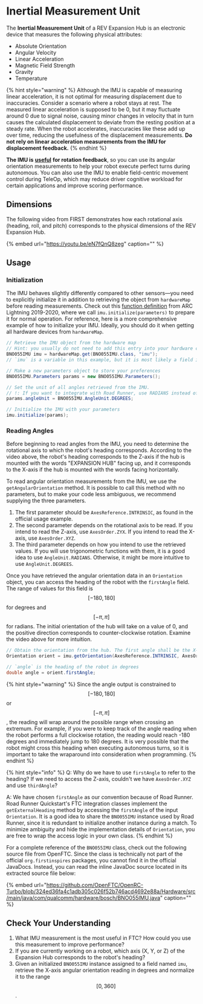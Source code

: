 # Inertial Measurement Unit

The **Inertial Measurement Unit** of a REV Expansion Hub is an electronic device that measures the following physical attributes:

* Absolute Orientation
* Angular Velocity
* Linear Acceleration
* Magnetic Field Strength
* Gravity
* Temperature

{% hint style="warning" %}
Although the IMU is capable of measuring linear acceleration, it is not optimal for measuring displacement due to inaccuracies. Consider a scenario where a robot stays at rest. The measured linear acceleration is supposed to be 0, but it may fluctuate around 0 due to signal noise, causing minor changes in velocity that in turn causes the calculated displacement to deviate from the resting position at a steady rate. When the robot accelerates, inaccuracies like these add up over time, reducing the usefulness of the displacement measurements. **Do not rely on linear acceleration measurements from the IMU for displacement feedback.**
{% endhint %}

**The IMU is** [**useful**](https://github.com/OpenFTC/OpenRC-Turbo/blob/324ed36fa4c1adb305c026f52b746acd4692e88a/Hardware/src/main/java/com/qualcomm/hardware/bosch/BNO055IMU.java#L71) **for rotation feedback**, so you can use its angular orientation measurements to help your robot execute perfect turns during autonomous. You can also use the IMU to enable field-centric movement control during TeleOp, which may reduce driver cognitive workload for certain applications and improve scoring performance.

## Dimensions

The following video from FIRST demonstrates how each rotational axis \(heading, roll, and pitch\) corresponds to the physical dimensions of the REV Expansion Hub.

{% embed url="https://youtu.be/eN7fQnQ8zeg" caption="" %}

## Usage

### Initialization

The IMU behaves slightly differently compared to other sensors—you need to explicitly initialize it in addition to retrieving the object from `hardwareMap` before reading measurements. Check out this [function definition](https://github.com/Andover-Robotics/4410-Skystone/blob/master/TeamCode/src/main/java/org/firstinspires/ftc/teamcode/Bot.java#L101) from ARC Lightning 2019-2020, where we call `imu.initialize(parameters)` to prepare it for normal operation. For reference, here is a more comprehensive example of how to initialize your IMU. Ideally, you should do it when getting all hardware devices from `hardwareMap`.

```java
// Retrieve the IMU object from the hardware map
// Hint: you usually do not need to add this entry into your hardware configuration. It should already be there.
BNO055IMU imu = hardwareMap.get(BNO055IMU.class, "imu");
// `imu` is a variable in this example, but it is most likely a field in your code. Omit the type (`BNO055IMU`) in order to assign to the field.

// Make a new parameters object to store your preferences
BNO055IMU.Parameters params = new BNO055IMU.Parameters();

// Set the unit of all angles retrieved from the IMU.
// !: If you want to integrate with Road Runner, use RADIANS instead of DEGREES
params.angleUnit = BNO055IMU.AngleUnit.DEGREES;

// Initialize the IMU with your parameters
imu.initialize(params);
```

### Reading Angles

Before beginning to read angles from the IMU, you need to determine the rotational axis to which the robot's heading corresponds. According to the video above, the robot's heading corresponds to the Z-axis if the hub is mounted with the words "EXPANSION HUB" facing up, and it corresponds to the X-axis if the hub is mounted with the words facing horizontally.

To read angular orientation measurements from the IMU, we use the `getAngularOrientation` method. It is possible to call this method with no parameters, but to make your code less ambiguous, we recommend supplying the three parameters.

1. The first parameter should be `AxesReference.INTRINSIC`, as found in the official usage example.
2. The second parameter depends on the rotational axis to be read. If you intend to read the Z-axis, use `AxesOrder.ZYX`. If you intend to read the X-axis, use `AxesOrder.XYZ`.
3. The third parameter depends on how you intend to use the retrieved values. If you will use trigonometric functions with them, it is a good idea to use `AngleUnit.RADIANS`. Otherwise, it might be more intuitive to use `AngleUnit.DEGREES`.

Once you have retrieved the angular orientation data in an `Orientation` object, you can access the heading of the robot with the `firstAngle` field. The range of values for this field is $$[-180, 180]$$ for degrees and $$[-\pi, \pi]$$ for radians. The initial orientation of the hub will take on a value of 0, and the positive direction corresponds to counter-clockwise rotation. Examine the video above for more intuition.

```java
// Obtain the orientation from the hub. The first angle shall be the X-axis reading. The unit of the first angle value should be degrees.
Orientation orient = imu.getOrientation(AxesReference.INTRINSIC, AxesOrder.XYZ, AngleUnit.DEGREES);

// `angle` is the heading of the robot in degrees
double angle = orient.firstAngle;
```

{% hint style="warning" %}
Since the angle output is constrained to $$[-180, 180]$$ or $$[-\pi, \pi]$$, the reading will wrap around the possible range when crossing an extremum. For example, if you were to keep track of the angle reading when the robot performs a full clockwise rotation, the reading would reach -180 degrees and immediately jump to 180 degrees. It is very possible that the robot might cross this heading when executing autonomous turns, so it is important to take the wraparound into consideration when programming.
{% endhint %}

{% hint style="info" %}
Q: Why do we have to use `firstAngle` to refer to the heading? If we need to access the Z-axis, couldn't we have `AxesOrder.XYZ` and use `thirdAngle`?

A: We have chosen `firstAngle` as our convention because of Road Runner. Road Runner Quickstart's FTC integration classes implement the `getExternalHeading` method by accessing the `firstAngle` of the input `Orientation`. It is a good idea to share the `BNO055IMU` instance used by Road Runner, since it is redundant to initialize another instance during a match. To minimize ambiguity and hide the implementation details of `Orientation`, you are free to wrap the access logic in your own class.
{% endhint %}

For a complete reference of the `BNO055IMU` class, check out the following source file from OpenFTC. Since the class is technically not part of the official `org.firstinspires` packages, you cannot find it in the official JavaDocs. Instead, you can read the inline JavaDoc source located in its extracted source file below:

{% embed url="https://github.com/OpenFTC/OpenRC-Turbo/blob/324ed36fa4c1adb305c026f52b746acd4692e88a/Hardware/src/main/java/com/qualcomm/hardware/bosch/BNO055IMU.java" caption="" %}

## Check Your Understanding

1. What IMU measurement is the most useful in FTC? How could you use this measurement to improve performance?
2. If you are currently working on a robot, which axis \(X, Y, or Z\) of the Expansion Hub corresponds to the robot's heading?
3. Given an initialized `BNO055IMU` instance assigned to a field named `imu`, retrieve the X-axis angular orientation reading in degrees and normalize it to the range $$[0, 360]$$.

